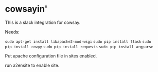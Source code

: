 # cowsayin'

This is a slack integration for cowsay.

Needs:

`sudo apt-get install libapache2-mod-wsgi`
`sudo pip install flask`
`sudo pip install cowpy`
`sudo pip install requests`
`sudo pip install argparse`

Put apache configuration file in sites enabled.

run a2ensite to enable site.

